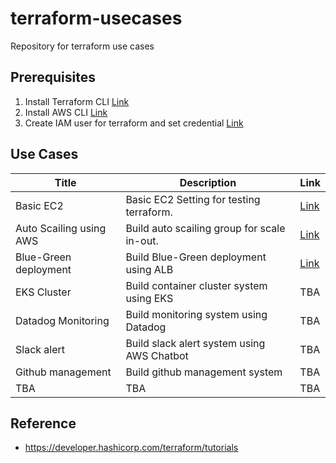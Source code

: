 # terraform-usecases
Repository for terraform use cases


## Prerequisites
1. Install Terraform CLI [Link](https://developer.hashicorp.com/terraform/tutorials/aws-get-started/install-cli)
2. Install AWS CLI [Link](https://docs.aws.amazon.com/cli/latest/userguide/getting-started-install.html)
3. Create IAM user for terraform and set credential [Link](https://developer.hashicorp.com/terraform/tutorials/aws-get-started/aws-build)

## Use Cases
|Title|Description|Link|
|---|---|---|
|Basic EC2|Basic EC2 Setting for testing terraform. | [Link](https://github.com/Terraform-Canvas/terraform-usecases/tree/main/basic-ec2)
|Auto Scailing using AWS | Build auto scailing group for scale in-out.|[Link](https://github.com/Terraform-Canvas/terraform-usecases/tree/main/autoscailing)
|Blue-Green deployment|Build Blue-Green deployment using ALB|[Link](https://github.com/Terraform-Canvas/terraform-usecases/tree/main/blue-green)
|EKS Cluster|Build container cluster system using EKS|TBA|
|Datadog Monitoring|Build monitoring system using Datadog|TBA
|Slack alert|Build slack alert system using AWS Chatbot|TBA
Github management|Build github management system|TBA
|TBA |TBA|TBA


## Reference
- https://developer.hashicorp.com/terraform/tutorials
